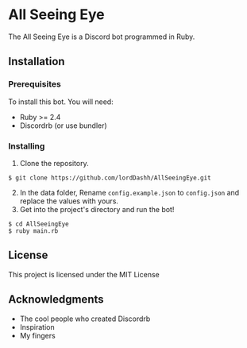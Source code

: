 # All Seeing Eye

The All Seeing Eye is a Discord bot programmed in Ruby.

## Installation

### Prerequisites

To install this bot. You will need:

* Ruby >= 2.4
* Discordrb (or use bundler)

### Installing

1. Clone the repository.

```
$ git clone https://github.com/lordDashh/AllSeeingEye.git
```

2. In the data folder, Rename `config.example.json` to `config.json` and replace the values with yours.
3. Get into the project's directory and run the bot!

```
$ cd AllSeeingEye
$ ruby main.rb
```

## License

This project is licensed under the MIT License

## Acknowledgments

* The cool people who created Discordrb
* Inspiration
* My fingers
